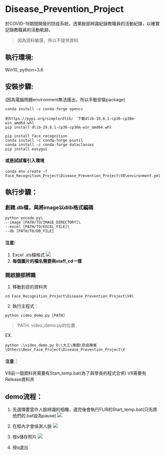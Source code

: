 # Disease_Prevention_Project
於COVID-19期間開發的防疫系統，透果臉部辨識紀錄教職員的活動紀錄，以確實記錄教職員的活動軌跡。
> 因為資料敏感，所以不提供資料

## 執行環境:
Win10, python=3.6

## 安裝步驟:
(因為電腦問題environment無法匯出，所以手動安裝package)
```powershell=
conda install -c conda-forge opencv

到https://pypi.org/simple/dlib/	下載dlib-19.8.1-cp36-cp36m-win_amd64.whl
pip install dlib-19.8.1-cp36-cp36m-win_amd64.whl

pip install face_recognition
conda install -c conda-forge psutil
conda install -c conda-forge dataclasses
pip install easygui
```

#### 或是試試看引入環境
```powershell=
conda env create -f Face_Recognition_Project\Disease_Prevention_Project\V8\environment.yml
```

## 執行步驟：

### 創建.db檔，與將image以dlib格式編碼
```powershell=
python encode.py\
--image [PATH/TO/IMAGE_DIRECTORY]\
--excel [PATH/TO/EXCEL_FILE]\
--db [PATH/TO/DB_FILE]
```

#### 注意:
1. Excel .xls檔格式
![](https://i.imgur.com/Qi3KxGE.png)
2. **每個圖片的檔名需要與staff_cd一樣**


### 開啟臉部辨識
1. 移動到目的資料夾
```powershell=
cd Face_Recognition_Project\Disease_Prevention_Project\V8\
```

2. 執行主程式：

```powershell=
python video_demo.py [PATH]
```
> PATH: video_demo.py的位置

EX.

```powershell=
python .\video_demo.py D:\大三\專題\防疫專案\Others\Bear_Face_Project\Disease_Prevention_Project\V
```

#### 注意：
V8前一個資料夾需要有Start_temp.bat(為了與學長的程式合併)
V8需要有Release資料夾

## demo流程：
1. 先選擇要當作人臉辨識的相機，選完後會執行FLIR的Start_temp.bat(只先將他們的.bat設為pause)
![](https://i.imgur.com/WsrYBnd.jpg)

2. 在框內才會偵測人臉
![](https://i.imgur.com/DxWL81d.jpg)

3. 按s儲存照片
![](https://i.imgur.com/MA0nKSC.jpg)

7. 按q退出

